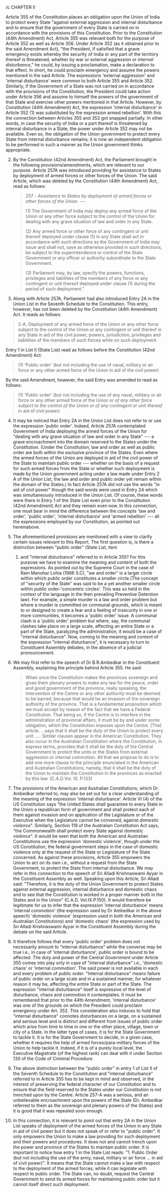 /c CHAPTER II

Article 355 of the Constitution places an obligation upon the
Union of India to protect every State "against external aggression
and internal disturbance and to ensure that the government of
every State is carried on in accordance with the provisions of this
Constitution. Prior to the Constitution (44th Amendment) Act,
Article 355 was relevant both for the purpose of Article 352 as
well as Article 356. Under Article 352 (as it obtained prior to the
said Amendment Act), "the President, if satisfied that a grave
emergency exists whereby the security of India or any part of the
territory thereof is threatened, whether by war or external
aggression or _internal disturbance_," he could, by issuing a
proclamation, make a declaration to that effect. In short, he
could proclaim emergency and assume the powers mentioned in
the said Article. The expressions 'external aggression' and
'internal disturbance' were common to both Article 355 and
Article 352. Similarly, if the Government of a State was not
carried on in accordance with the provisions of the Constitution,
the President could take action under Article 356 and assume to
himself the powers of the government of that State and exercise
other powers mentioned in that Article. However, by Constitution
(44th Amendment) Act, the expression 'internal disturbance' in
Article 352 (1) was substituted by the expression armed
rebellion'. With this the connection between Articles 355 and 352
got snapped partially. In other words, in case the security of
India or a part thereof is threatened by internal disturbance in a
State, the power under Article 352 may not be available. Even
so, the obligation of the Union government to protect every State
from internal disturbance remains; it is now an independent
obligation to be performed in such a manner as the Union
government thinks appropriate.

2. By the Constitution (42nd Amendment) Act, the Parliament
   brought in the following provisions/amendments, which are
   relevant to our purpose. Article 257A was introduced providing
   for assistance to States by deployment of armed forces or other
   forces of the Union. The said Article, which was deleted by the
   Constitution (44th Amendment) Act, read as follows:

   >257 - _Assistance to States by deployment of armed forces or
   >other forces of the Union._ ---
   >
   >(1) The Government of India may
   >deploy any armed force of the Union or any other force subject to
   >the control of the Union for dealing with any grave situation of
   >law and order in any State.
   > 
   >(2) Any armed force or other force of any contingent or unit
   >thereof deployed under clause (1) in any State shall act in
   >accordance with such directions as the Government of India may
   >issue and shall not, save as otherwise provided in such
   >directions, be subject to the superintendence or control of the
   >State Government or any officer or authority subordinate to the
   >State Government.
   > 
   >(3) Parliament may, by law, specify the powers, functions,
   >privileges and liabilities of the members of any force or any
   >contingent or unit thereof deployed under clause (1) during the
   >period of such deployment."

3. Along with Article 257A, Parliament had also introduced
   Entry 2A in the Union List in the Seventh Schedule to the
   Constitution. This entry, however, has not been deleted by the
   Constitution (44th Amendment) Act. It reads as follows:

>2-A. Deployment of any armed force of the Union or any other
force subject to the control of the Union or any contingent or unit
thereof in any State in aid of the civil power, powers, jurisdiction,
privileges and liabilities of the members of such forces while on
such deployment.

Entry 1 in List II (State List) read as follows before the
Constitution (42nd Amendment) Act:
>(1) 'Public order' (but not including the use of naval, military or
air force or any other armed force of the Union in aid of the civil
power)

By the said Amendment, however, the said Entry was amended
to read as follows:

>(1) 'Public order' (but not including the use of any naval, military
or air force or any other armed force of the Union _or of any other
force subject to the control of the Union or of any contingent or
unit thereof_ in aid of civil power)

4. It may be noticed that Entry 2A in the Union List does not
   refer to or use the expression 'public order'. Indeed, Article 257A
   contemplated Government of India deploying the armed forces of
   the Union for "dealing with any grave situation of law and order
   in any State" --- a grave encroachment into the domain reserved
   to the States under the Constitution. (Under the Constitution,
   law and order as well as public order are both within the
   exclusive province of the States. Even where the armed forces of
   the Union are deployed in aid of the civil power of the State to
   maintain public order --- whether on the basis of a request for
   such armed forces from the State or whether such deployment is
made by the Union government acting under a law made under
Entry 2 A of the Union List, the law and order and public order
yet remain within the domain of the States.) In fact Article 257A
did not use the words "in aid of civil power" though the said
words were used in Entry 24 which was simultaneously
introduced in the Union List. Of course, these words were there
in Entry 1 of the State List even prior to the Constitution (42nd
Amendment) Act and they remain even now. In this connection,
one must bear in mind the difference between the concepts 'law
and order', 'public order', 'internal disturbance' and 'armed
rebellion' --- all the expressions employed by our Constitution, as
pointed out hereinabove.

5. The aforementioned provisions are mentioned with a view
   to clarify certain issues relevant to this Report. The first question
   is, is there a distinction between "public order" (State List, item
   1) and "internal disturbance" referred to in Article 355? For this
   purpose we have to examine the meaning and content of both
   the expressions. As pointed out by the Supreme Court in the
   case of Ram Manohar Lohia (1966 S.C), "aw and order" is a
   larger circle within which public order constitutes a smaller
   circle.(The concept of "security of the State" was said to be a yet
   another smaller circle within public order-'concentric circles'. This
   was so held in the context of the language in the then prevailing
   Preventive Detention law). For example, a simple murder is a law
   and order problem but where a murder is committed on
   communal grounds, which is meant to or designed to create a
   fear and a feeling of insecurity in one or more communities, it
   becomes a 'public order' issue. A communal clash is a 'public
   order' problem but where, say, the communal clashes take place
   on a large scale, affecting an entire State or a part of the State,
   paralyzing the administration, it would be a case of "internal
   disturbance". Now, coming to the meaning and content of the
   expression "internal disturbance", it is necessary to turn to
   Constituent Assembly debates, in the absence of a judicial
   pronouncement.

6. We may first refer to the speech of Dr B.R.Ambedkar in the
   Constituent Assembly, explaining the principle behind Article 355.
   He said:
   >When once the Constitution makes the provinces sovereign and gives
   them plenary powers to make any law for the peace, order and good
   government of the province, really speaking, the intervention of the Centre or
   any other authority must be deemed to be barred, because that would be an
   invasion of the sovereign authority of the province. That is a fundamental
   proposition which we must accept by reason of the fact that we have a Federal
   Constitution. That being so, if the Centre is to interfere in the administration of
   provincial affairs, it must be by and under some obligation, which the
   Constitution imposes upon the Centre. [The] article. ...says that it shall be the
   duty of the Union to protect every unit ..... Similar clauses appear in the
   American Constitution. They also occur in the Australian Constitution where
   the Constitution, in express terms, provides that it shall be the duty of the
   Central Government to protect the units or the States from external
   aggression or internal commotion. All that we propose to do is to add one
   more clause to the principle enunciated in the American and Australian
   Constitutions, namely, that it shall be the duty of the Union to maintain the
   Constitution in the provinces as enacted by this law. (C.A.D.Vol. IX. P.133)

7. The provisions of the American and Australian
   Constitutions, which Dr. Ambedkar referred to, may also be set
   out for a clear understanding of the meaning of the expression
   'internal disturbance'. Article VI (4) of the US Constitution says
   "the United States shall guarantee to every State in the Union a
   republican form of government and shall protect each of them
   against invasion and on application of the Legislature or of the
   Executive when the Legislature cannot be convened, against
   _domestic violence_". Similarly, Section 119 of the Australian
   Constitution Act says, "the Commonwealth shall protect every
   State against domestic _violence_". It would be seen that both the
   American and Australian Constitutions use the expression
   'domestic violence', though under the US Constitution, the
   federal government steps in the case of domestic violence only at
   the request of the State or Legislature of the State concerned. As
   against these provisions, Article 355 empowers the Union to act
   on its own i.e., without a request from the State Government, to
   protect the State from internal disturbance. We may refer in
   this connection to the speech of Sri Alladi Krishnaswami Ayyar in
   the Constituent Assembly as well. Speaking upon this Article, Sri
   Alladi said: "Therefore, it is the duty of the Union Government to
   protect States against external aggression, internal disturbance
   and domestic chaos and to see that the Constitution is worked in
   a proper manner both in the States and in the Union" (C.A.D.
   Vol.IX.P.150). It would therefore be legitimate for us to infer that
   the expression 'internal disturbance' means 'internal commotion'
   (the expression used by Dr Ambedkar in the above speech)
   'domestic violence' (expression used in both the American and
   Australian Constitutions) and 'domestic chaos' (the expression
   used by Sri Alladi Krishnaswami Ayyar in the Constituent
   Assembly during the debate on the said Article.

8. It therefore follows that every 'public order' problem does
   not necessarily amount to "internal disturbance" while the
   converse may be true i.e., in case of 'internal disturbance', public
   order is bound to be affected. The duty and power of the Central
   Government under Article 355 comes into play only in case of
   "internal disturbance" i.e., 'domestic chaos' or 'internal
   commotion'. The said power is not available in each and every
   problem of public order. "Internal disturbance" means failure of
   public order on a large scale and in a sustained manner, for
   whatever reason it may be, affecting the entire State or part of
   the State. The expression "internal disturbance" itself is
   expressive of the level of disturbance, chaos and commotion it
   contemplates. It must be remembered that prior to the 44th
   Amendment, 'internal disturbance' was one of the grounds on
   which the President could proclaim emergency under Art. 352.
   This consideration also induces to hold that "internal disturbance"
   connotes disturbances on a large, on a sustained and serious
   level and is distinct and different from issues of public order
   which arise from time to time in one or the other place, village,
   town or city of a State. In the latter type of cases, it is for the
   State Government to tackle it. It is for the State Government to
   decide, in a given case, whether it requires the help of armed
   forces/para-military forces of the Union to help tackle it. Indeed,
   if it is of a purely local level, the Executive Magistrate (of the
   highest rank) can deal with it under Section 130 of the Code of
   Criminal Procedure.

9. The above distinction between the "public order" in entry 1
   of List II of the Seventh Schedule to the Constitution and
   "internal disturbance" referred to in Article 355 has to be kept in
   mind and observed, in the interest of preserving the federal
   character of our Constitution and to ensure that the field
   reserved to the States under our Constitution is not trenched
   upon by the Centre. Article 257-A was a serious, and an
   unbelievable encroachment upon the powers of the State (Dr.
   Ambedkar referred to them as the sovereign and plenary powers
   of the States) and it is good that it was repealed soon enough.

10. In this connection, it is relevant to point out that entry 2A in the Union List
   speaks of deployment of the armed forces of the Union in any State in aid of
   civil power but it does not speak of or refer to "public order”. It only
   empowers the Union to make a law providing for such deployment and their
   powers and procedures. It does not and cannot trench upon the power and
   province of the States to maintain public order. It is important to notice how
   entry 1 in the State List reads: "1. Public Order (but not including the use of
   the army, naval, military or air force ... in aid of civil power)". It means
   that the State cannot make a law with respect to the deployment of the armed
   forces, while it can legislate with respect to public order. The State can, no
   doubt, request the Central Government to send its armed forces for maintaining
   public order but it cannot itself direct such deployment.

